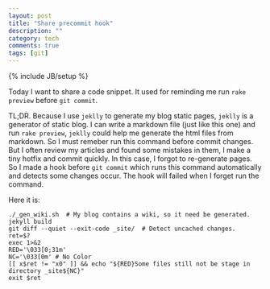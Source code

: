 ```yaml
---
layout: post
title: "Share precommit hook"
description: ""
category: tech
comments: true
tags: [git]
---
```

{% include JB/setup %}

Today I want to share a code snippet. It used for reminding me run `rake preview` before `git commit`.
<!--more-->

TL;DR. Because I use `jeklly` to generate my blog static pages, `jeklly` is a generator of static blog.
I can write a markdown file (just like this one) and run `rake preview`, `jeklly` could help me
generate the html files from markdown. So I must remeber run this command before commit changes.
But I often review my articles and found some mistakes in them, I make a tiny hotfix and commit quickly.
In this case, I forgot to re-generate pages. So I made a hook before `git commit` which runs this command
automatically and detects some changes occur. The hook will failed when I forget run the command.

Here it is:

    ./_gen_wiki.sh  # My blog contains a wiki, so it need be generated.
    jekyll build
    git diff --quiet --exit-code _site/  # Detect uncached changes.
    ret=$?
    exec 1>&2
    RED='\033[0;31m'
    NC='\033[0m' # No Color
    [[ x$ret != "x0" ]] && echo "${RED}Some files still not be stage in directory _site${NC}"
    exit $ret

